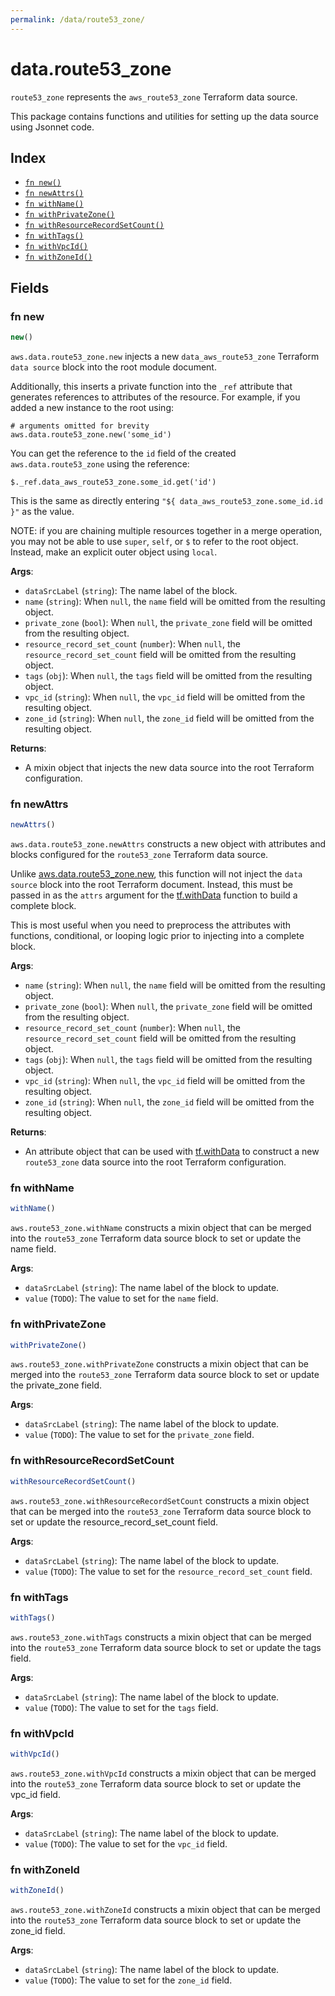 ```yaml
---
permalink: /data/route53_zone/
---
```


# data.route53_zone

`route53_zone` represents the `aws_route53_zone` Terraform data source.



This package contains functions and utilities for setting up the data source using Jsonnet code.


## Index

* [`fn new()`](#fn-new)
* [`fn newAttrs()`](#fn-newattrs)
* [`fn withName()`](#fn-withname)
* [`fn withPrivateZone()`](#fn-withprivatezone)
* [`fn withResourceRecordSetCount()`](#fn-withresourcerecordsetcount)
* [`fn withTags()`](#fn-withtags)
* [`fn withVpcId()`](#fn-withvpcid)
* [`fn withZoneId()`](#fn-withzoneid)

## Fields

### fn new

```ts
new()
```


`aws.data.route53_zone.new` injects a new `data_aws_route53_zone` Terraform `data source`
block into the root module document.

Additionally, this inserts a private function into the `_ref` attribute that generates references to attributes of the
resource. For example, if you added a new instance to the root using:

    # arguments omitted for brevity
    aws.data.route53_zone.new('some_id')

You can get the reference to the `id` field of the created `aws.data.route53_zone` using the reference:

    $._ref.data_aws_route53_zone.some_id.get('id')

This is the same as directly entering `"${ data_aws_route53_zone.some_id.id }"` as the value.

NOTE: if you are chaining multiple resources together in a merge operation, you may not be able to use `super`, `self`,
or `$` to refer to the root object. Instead, make an explicit outer object using `local`.

**Args**:
  - `dataSrcLabel` (`string`): The name label of the block.
  - `name` (`string`):  When `null`, the `name` field will be omitted from the resulting object.
  - `private_zone` (`bool`):  When `null`, the `private_zone` field will be omitted from the resulting object.
  - `resource_record_set_count` (`number`):  When `null`, the `resource_record_set_count` field will be omitted from the resulting object.
  - `tags` (`obj`):  When `null`, the `tags` field will be omitted from the resulting object.
  - `vpc_id` (`string`):  When `null`, the `vpc_id` field will be omitted from the resulting object.
  - `zone_id` (`string`):  When `null`, the `zone_id` field will be omitted from the resulting object.

**Returns**:
- A mixin object that injects the new data source into the root Terraform configuration.


### fn newAttrs

```ts
newAttrs()
```


`aws.data.route53_zone.newAttrs` constructs a new object with attributes and blocks configured for the `route53_zone`
Terraform data source.

Unlike [aws.data.route53_zone.new](#fn-route53zonenew), this function will not inject the `data source`
block into the root Terraform document. Instead, this must be passed in as the `attrs` argument for the
[tf.withData](https://github.com/tf-libsonnet/core/tree/main/docs#fn-withdata) function to build a complete block.

This is most useful when you need to preprocess the attributes with functions, conditional, or looping logic prior to
injecting into a complete block.

**Args**:
  - `name` (`string`):  When `null`, the `name` field will be omitted from the resulting object.
  - `private_zone` (`bool`):  When `null`, the `private_zone` field will be omitted from the resulting object.
  - `resource_record_set_count` (`number`):  When `null`, the `resource_record_set_count` field will be omitted from the resulting object.
  - `tags` (`obj`):  When `null`, the `tags` field will be omitted from the resulting object.
  - `vpc_id` (`string`):  When `null`, the `vpc_id` field will be omitted from the resulting object.
  - `zone_id` (`string`):  When `null`, the `zone_id` field will be omitted from the resulting object.

**Returns**:
  - An attribute object that can be used with [tf.withData](https://github.com/tf-libsonnet/core/tree/main/docs#fn-withdata) to construct a new `route53_zone` data source into the root Terraform configuration.


### fn withName

```ts
withName()
```

`aws.route53_zone.withName` constructs a mixin object that can be merged into the `route53_zone`
Terraform data source block to set or update the name field.



**Args**:
  - `dataSrcLabel` (`string`): The name label of the block to update.
  - `value` (`TODO`): The value to set for the `name` field.


### fn withPrivateZone

```ts
withPrivateZone()
```

`aws.route53_zone.withPrivateZone` constructs a mixin object that can be merged into the `route53_zone`
Terraform data source block to set or update the private_zone field.



**Args**:
  - `dataSrcLabel` (`string`): The name label of the block to update.
  - `value` (`TODO`): The value to set for the `private_zone` field.


### fn withResourceRecordSetCount

```ts
withResourceRecordSetCount()
```

`aws.route53_zone.withResourceRecordSetCount` constructs a mixin object that can be merged into the `route53_zone`
Terraform data source block to set or update the resource_record_set_count field.



**Args**:
  - `dataSrcLabel` (`string`): The name label of the block to update.
  - `value` (`TODO`): The value to set for the `resource_record_set_count` field.


### fn withTags

```ts
withTags()
```

`aws.route53_zone.withTags` constructs a mixin object that can be merged into the `route53_zone`
Terraform data source block to set or update the tags field.



**Args**:
  - `dataSrcLabel` (`string`): The name label of the block to update.
  - `value` (`TODO`): The value to set for the `tags` field.


### fn withVpcId

```ts
withVpcId()
```

`aws.route53_zone.withVpcId` constructs a mixin object that can be merged into the `route53_zone`
Terraform data source block to set or update the vpc_id field.



**Args**:
  - `dataSrcLabel` (`string`): The name label of the block to update.
  - `value` (`TODO`): The value to set for the `vpc_id` field.


### fn withZoneId

```ts
withZoneId()
```

`aws.route53_zone.withZoneId` constructs a mixin object that can be merged into the `route53_zone`
Terraform data source block to set or update the zone_id field.



**Args**:
  - `dataSrcLabel` (`string`): The name label of the block to update.
  - `value` (`TODO`): The value to set for the `zone_id` field.
